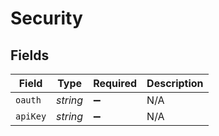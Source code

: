 # Security


## Fields

| Field              | Type               | Required           | Description        |
| ------------------ | ------------------ | ------------------ | ------------------ |
| `oauth`            | *string*           | :heavy_minus_sign: | N/A                |
| `apiKey`           | *string*           | :heavy_minus_sign: | N/A                |